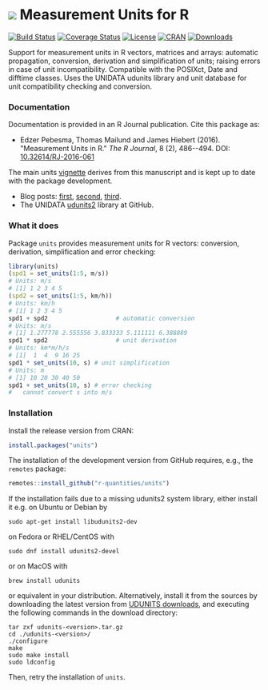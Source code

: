 # <img src="https://avatars1.githubusercontent.com/u/32303769?s=40&v=4"> Measurement Units for R

<!-- badges: start -->
[![Build Status](https://github.com/r-quantities/units/workflows/build/badge.svg)](https://github.com/r-quantities/units/actions)
[![Coverage Status](https://img.shields.io/codecov/c/github/r-quantities/units/master.svg)](https://app.codecov.io/github/r-quantities/units?branch=master)
[![License](https://img.shields.io/badge/license-GPL%20%28%3E=%202%29-brightgreen.svg?style=flat)](http://www.gnu.org/licenses/gpl-2.0.html) [![CRAN](https://www.r-pkg.org/badges/version/units)](https://cran.r-project.org/package=units)
[![Downloads](https://cranlogs.r-pkg.org/badges/units?color=brightgreen)](https://www.r-pkg.org/pkg/units)
<!-- badges: end -->

Support for measurement units in R vectors, matrices
and arrays: automatic propagation, conversion, derivation
and simplification of units; raising errors in case of unit
incompatibility. Compatible with the POSIXct, Date and difftime 
classes. Uses the UNIDATA udunits library and unit database for 
unit compatibility checking and conversion.

### Documentation

Documentation is provided in an R Journal publication. Cite this package as:

- Edzer Pebesma, Thomas Mailund and James Hiebert (2016). "Measurement Units in R."
  _The R Journal_, 8 (2), 486--494. 
  DOI: [10.32614/RJ-2016-061](https://doi.org/10.32614/RJ-2016-061)

The main units
[vignette](https://r-quantities.github.io/units/articles/measurement_units_in_R.html)
derives from this manuscript and is kept up to date with the package development.

- Blog posts: [first](https://r-spatial.org/r/2016/06/10/units.html),
  [second](https://r-spatial.org/r/2016/08/16/units2.html),
  [third](https://r-spatial.org/r/2016/09/29/plot_units.html).
- The UNIDATA [udunits2](https://github.com/Unidata/UDUNITS-2) library at GitHub.

### What it does

Package `units` provides
measurement units for R vectors: conversion, derivation, simplification and error checking:

```r
library(units)
(spd1 = set_units(1:5, m/s))
# Units: m/s
# [1] 1 2 3 4 5
(spd2 = set_units(1:5, km/h))
# Units: km/h
# [1] 1 2 3 4 5
spd1 + spd2                   # automatic conversion
# Units: m/s
# [1] 1.277778 2.555556 3.833333 5.111111 6.388889
spd1 * spd2                   # unit derivation
# Units: km*m/h/s
# [1]  1  4  9 16 25
spd1 * set_units(10, s) # unit simplification
# Units: m
# [1] 10 20 30 40 50
spd1 + set_units(10, s) # error checking
#   cannot convert s into m/s
```

### Installation

Install the release version from CRAN:

```r
install.packages("units")
```

The installation of the development version from GitHub requires, e.g., the `remotes` package:

```r
remotes::install_github("r-quantities/units")
```

If the installation fails due to a missing udunits2 system library, either install it e.g. on Ubuntu or Debian by

```
sudo apt-get install libudunits2-dev
```
on Fedora or RHEL/CentOS with
```
sudo dnf install udunits2-devel
```
or on MacOS with
```
brew install udunits
```
or equivalent in your distribution. Alternatively, install it from the sources by downloading the latest version from [UDUNITS downloads](https://downloads.unidata.ucar.edu/udunits/), and executing the following commands in the download directory:

```
tar zxf udunits-<version>.tar.gz
cd ./udunits-<version>/
./configure
make
sudo make install
sudo ldconfig
```

Then, retry the installation of `units`.
